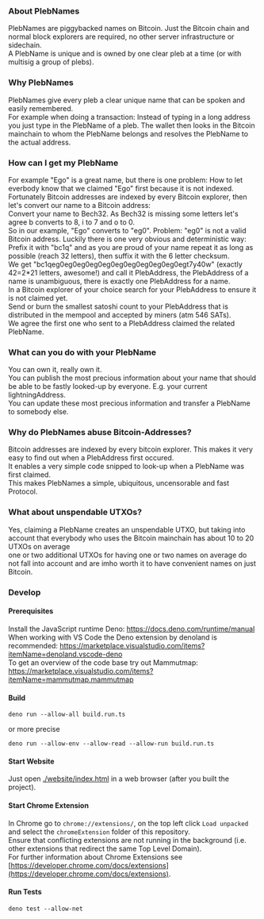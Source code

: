 ### About PlebNames
PlebNames are piggybacked names on Bitcoin. Just the Bitcoin chain and normal block explorers are required, no other server infrastructure or sidechain.\
A PlebName is unique and is owned by one clear pleb at a time (or with multisig a group of plebs).

### Why PlebNames
PlebNames give every pleb a clear unique name that can be spoken and easily remembered.\
For example when doing a transaction: Instead of typing in a long address you just type in the PlebName of a pleb. The wallet then looks in the Bitcoin mainchain to whom the PlebName belongs and resolves the PlebName to the actual address.

### How can I get my PlebName
For example "Ego" is a great name, but there is one problem: How to let everbody know that we claimed "Ego" first because it is not indexed.\
Fortunately Bitcoin addresses are indexed by every Bitcoin explorer, then let's convert our name to a Bitcoin address:\
Convert your name to Bech32. As Bech32 is missing some letters let's agree b converts to 8, i to 7 and o to 0.\
So in our example, "Ego" converts to "eg0".
Problem: "eg0" is not a valid Bitcoin address. Luckily there is one very obvious and deterministic way:\
Prefix it with "bc1q" and as you are proud of your name repeat it as long as possible (reach 32 letters), then suffix it with the 6 letter checksum.\
We get "bc1qeg0eg0eg0eg0eg0eg0eg0eg0eg0eg0egt7y40w" (exactly 42=2*21 letters, awesome!) and call it PlebAddress, the PlebAddress of a name is unambiguous, there is exactly one PlebAddress for a name.\
In a Bitcoin explorer of your choice search for your PlebAddress to ensure it is not claimed yet.\
Send or burn the smallest satoshi count to your PlebAddress that is distributed in the mempool and accepted by miners (atm 546 SATs).\
We agree the first one who sent to a PlebAddress claimed the related PlebName.

### What can you do with your PlebName
You can own it, really own it.\
You can publish the most precious information about your name that should be able to be fastly looked-up by everyone. E.g. your current lightningAddress.\
You can update these most precious information and transfer a PlebName to somebody else.

### Why do PlebNames abuse Bitcoin-Addresses?
Bitcoin addresses are indexed by every bitcoin explorer. This makes it very easy to find out when a PlebAddress first occured.\
It enables a very simple code snipped to look-up when a PlebName was first claimed.\
This makes PlebNames a simple, ubiquitous, uncensorable and fast Protocol.

### What about unspendable UTXOs?
Yes, claiming a PlebName creates an unspendable UTXO, but taking into account that everybody who uses the Bitcoin mainchain has about 10 to 20 UTXOs on average\
one or two additional UTXOs for having one or two names on average do not fall into account and are imho worth it to have convenient names on just Bitcoin.

### Develop
#### Prerequisites
Install the JavaScript runtime Deno: https://docs.deno.com/runtime/manual \
When working with VS Code the Deno extension by denoland is recommended: https://marketplace.visualstudio.com/items?itemName=denoland.vscode-deno \
To get an overview of the code base try out Mammutmap: https://marketplace.visualstudio.com/items?itemName=mammutmap.mammutmap

#### Build
```
deno run --allow-all build.run.ts
```
or more precise
```
deno run --allow-env --allow-read --allow-run build.run.ts
```

#### Start Website
Just open [./website/index.html](./website/index.html) in a web browser (after you built the project).

#### Start Chrome Extension
In Chrome go to `chrome://extensions/`, on the top left click `Load unpacked` and select the `chromeExtension` folder of this repository.\
Ensure that conflicting extensions are not running in the background (i.e. other extensions that redirect the same Top Level Domain).\
For further information about Chrome Extensions see [https://developer.chrome.com/docs/extensions](https://developer.chrome.com/docs/extensions).

#### Run Tests
```
deno test --allow-net
```
